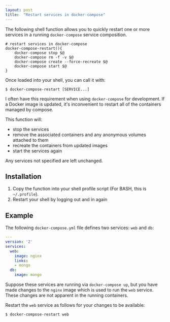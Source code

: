 ```yaml
---
layout: post
title:  "Restart services in docker-compose"
---
```


The following shell function allows you to quickly restart one or more services
in a running `docker-compose` service composition.

```shell
# restart services in docker-compose
docker-compose-restart(){
	docker-compose stop $@
	docker-compose rm -f -v $@
	docker-compose create --force-recreate $@
	docker-compose start $@
}
```

Once loaded into your shell, you can call it with:

	$ docker-compose-restart [SERVICE...]


I often have this requirement when using `docker-compose` for development. If
a Docker image is updated, it's inconvenient to restart all of the containers
managed by compose.

This function will:

* stop the services
* remove the associated containers and any anonymous volumes attached to them
* recreate the containers from updated images
* start the services again

Any services not specified are left unchanged.

## Installation

1. Copy the function into your shell profile script (For BASH, this is
`~/.profile`).
2. Restart your shell by logging out and in again

## Example

The following `docker-compose.yml` file defines two services: `web` and `db`:

```yaml
---
version: '2'
services:
  web:
    image: nginx
    links:
    - mongo
  db:
    image: mongo

```

Suppose these services are running via `docker-compose up`, but you have made
changes to the `nginx` image which is used to run the `web` service. These
changes are not apparent in the running containers.

Restart the `web` service as follows for your changes to be available:

	$ docker-compose-restart web

